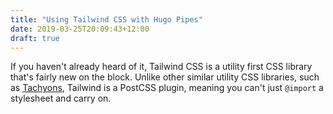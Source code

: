```yaml
---
title: "Using Tailwind CSS with Hugo Pipes"
date: 2019-03-25T20:09:43+12:00
draft: true
---
```

If you haven't already heard of it, Tailwind CSS is a utility first CSS library that's fairly new on the block. Unlike other similar utility CSS libraries, such as [Tachyons](http://tachyons.io/#getting-started), Tailwind is a PostCSS plugin, meaning you can't just `@import` a stylesheet and carry on.